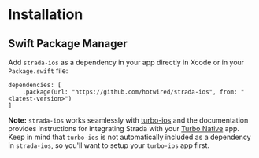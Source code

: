 # Installation

## Swift Package Manager
Add `strada-ios` as a dependency in your app directly in Xcode or in your `Package.swift` file:

```
dependencies: [
    .package(url: "https://github.com/hotwired/strada-ios", from: "<latest-version>")
]
```

**Note:** `strada-ios` works seamlessly with [turbo-ios](https://github.com/hotwired/turbo-ios) and the documentation provides instructions for integrating Strada with your [Turbo Native](https://turbo.hotwired.dev/handbook/native) app. Keep in mind that `turbo-ios` is not automatically included as a dependency in `strada-ios`, so you'll want to setup your `turbo-ios` app first.
